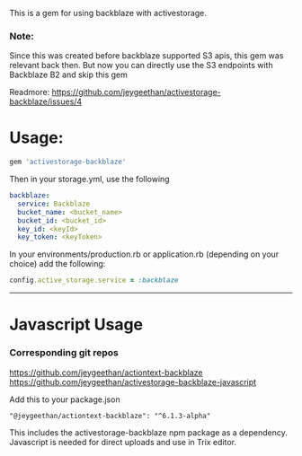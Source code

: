 This is a gem for using backblaze with activestorage.

### Note:

Since this was created before backblaze supported S3 apis, this gem was relevant back then. But now you can directly use the S3 endpoints with Backblaze B2 and skip this gem

Readmore: https://github.com/jeygeethan/activestorage-backblaze/issues/4



# Usage:

```ruby
gem 'activestorage-backblaze'
```

Then in your storage.yml, use the following

```yaml
backblaze:
  service: Backblaze
  bucket_name: <bucket_name>
  bucket_id: <bucket_id>
  key_id: <keyId>
  key_token: <keyToken>
```

In your environments/production.rb or application.rb (depending on your choice) add the following:

```ruby
config.active_storage.service = :backblaze
```

------

# Javascript Usage

### Corresponding git repos

https://github.com/jeygeethan/actiontext-backblaze
https://github.com/jeygeethan/activestorage-backblaze-javascript

Add this to your package.json

```"@jeygeethan/actiontext-backblaze": "^6.1.3-alpha"```

This includes the activestorage-backblaze npm package as a dependency. Javascript is needed for direct uploads and use in Trix editor.

